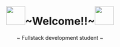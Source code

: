 <h1  align='center' position='relative'><img src='https://user-images.githubusercontent.com/92292552/150103940-6329a215-8cb7-4285-bcba-aa8710fd8a5a.png' height=50px width=50px/>~Welcome!!~<img src='https://user-images.githubusercontent.com/92292552/150104012-cdee4595-0508-4384-9f2a-4755b8a19188.png' height=50px width=50px/></h1>

<p align='center'>~ Fullstack development student ~</p>

<!-- <p align="center"><img src="https://github-readme-stats.vercel.app/api/top-langs/?username=Ileenfdz&langs_count=10&theme=tokyonight&layout=compact" alt="Ileen's :: Top Langs" /</p>

<h4 align="center">~ Profile stats ~</h4>
<p align="center"><img src="https://github-readme-stats.vercel.app/api?username=Ileenfdz&show_icons=true&theme=synthwave" alt="Ileen's :: Profile Stats" /></p>
 -->
